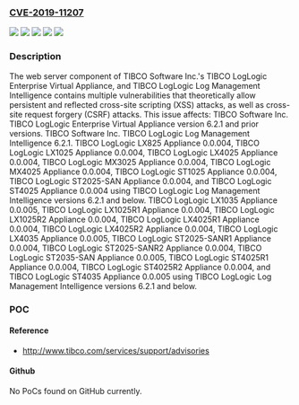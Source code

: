 ### [CVE-2019-11207](https://cve.mitre.org/cgi-bin/cvename.cgi?name=CVE-2019-11207)
![](https://img.shields.io/static/v1?label=Product&message=TIBCO%20LogLogic%20Enterprise%20Virtual%20Appliance&color=blue)
![](https://img.shields.io/static/v1?label=Product&message=TIBCO%20LogLogic%20Log%20Management%20Intelligence&color=blue)
![](https://img.shields.io/static/v1?label=Version&message=6.2.1%20&color=brightgreen)
![](https://img.shields.io/static/v1?label=Version&message=unspecified%20&color=brightgreen)
![](https://img.shields.io/static/v1?label=Vulnerability&message=The%20impact%20of%20this%20vulnerability%20includes%20the%20theoretical%20possibility%20that%20an%20unauthenticated%20attacker%20could%20perform%20administrative%20functions%20provided%20by%20the%20web%20interface%20of%20the%20affected%20component.&color=brightgreen)

### Description

The web server component of TIBCO Software Inc.'s TIBCO LogLogic Enterprise Virtual Appliance, and TIBCO LogLogic Log Management Intelligence contains multiple vulnerabilities that theoretically allow persistent and reflected cross-site scripting (XSS) attacks, as well as cross-site request forgery (CSRF) attacks. This issue affects: TIBCO Software Inc. TIBCO LogLogic Enterprise Virtual Appliance version 6.2.1 and prior versions. TIBCO Software Inc. TIBCO LogLogic Log Management Intelligence 6.2.1. TIBCO LogLogic LX825 Appliance 0.0.004, TIBCO LogLogic LX1025 Appliance 0.0.004, TIBCO LogLogic LX4025 Appliance 0.0.004, TIBCO LogLogic MX3025 Appliance 0.0.004, TIBCO LogLogic MX4025 Appliance 0.0.004, TIBCO LogLogic ST1025 Appliance 0.0.004, TIBCO LogLogic ST2025-SAN Appliance 0.0.004, and TIBCO LogLogic ST4025 Appliance 0.0.004 using TIBCO LogLogic Log Management Intelligence versions 6.2.1 and below. TIBCO LogLogic LX1035 Appliance 0.0.005, TIBCO LogLogic LX1025R1 Appliance 0.0.004, TIBCO LogLogic LX1025R2 Appliance 0.0.004, TIBCO LogLogic LX4025R1 Appliance 0.0.004, TIBCO LogLogic LX4025R2 Appliance 0.0.004, TIBCO LogLogic LX4035 Appliance 0.0.005, TIBCO LogLogic ST2025-SANR1 Appliance 0.0.004, TIBCO LogLogic ST2025-SANR2 Appliance 0.0.004, TIBCO LogLogic ST2035-SAN Appliance 0.0.005, TIBCO LogLogic ST4025R1 Appliance 0.0.004, TIBCO LogLogic ST4025R2 Appliance 0.0.004, and TIBCO LogLogic ST4035 Appliance 0.0.005 using TIBCO LogLogic Log Management Intelligence versions 6.2.1 and below.

### POC

#### Reference
- http://www.tibco.com/services/support/advisories

#### Github
No PoCs found on GitHub currently.

